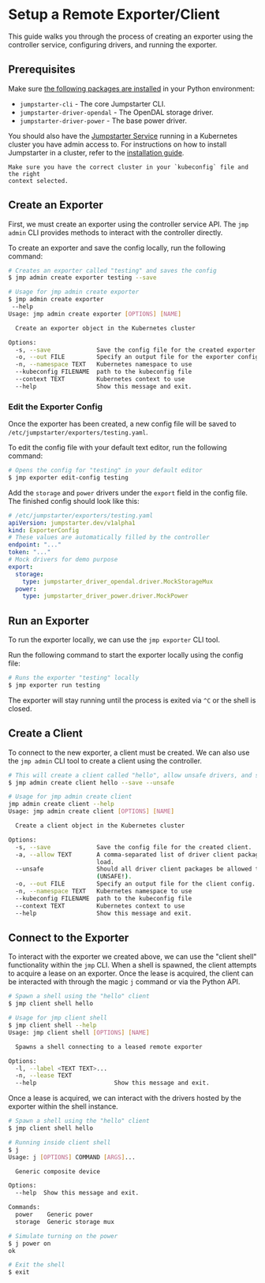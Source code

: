 # Setup a Remote Exporter/Client

This guide walks you through the process of creating an exporter using the
controller service, configuring drivers, and running the exporter.

## Prerequisites

Make sure [the following packages are installed](../installation/python-package.md) in your Python environment:
- `jumpstarter-cli` - The core Jumpstarter CLI.
- `jumpstarter-driver-opendal` - The OpenDAL storage driver.
- `jumpstarter-driver-power` - The base power driver.

You should also have the [Jumpstarter Service](../introduction/service.md)
running in a Kubernetes cluster you have admin access to.
For instructions on how to install Jumpstarter in a cluster,
refer to the [installation guide](../installation/service/index.md).

```{tip}
Make sure you have the correct cluster in your `kubeconfig` file and the right
context selected.
```

## Create an Exporter

First, we must create an exporter using the controller service API.
The `jmp admin` CLI provides methods to interact with the controller directly.

To create an exporter and save the config locally, run the following command:

```bash
# Creates an exporter called "testing" and saves the config
$ jmp admin create exporter testing --save

# Usage for jmp admin create exporter
$ jmp admin create exporter
 --help
Usage: jmp admin create exporter [OPTIONS] [NAME]

  Create an exporter object in the Kubernetes cluster

Options:
  -s, --save             Save the config file for the created exporter.
  -o, --out FILE         Specify an output file for the exporter config.
  -n, --namespace TEXT   Kubernetes namespace to use
  --kubeconfig FILENAME  path to the kubeconfig file
  --context TEXT         Kubernetes context to use
  --help                 Show this message and exit.
```

### Edit the Exporter Config

Once the exporter has been created, a new config file will be saved to
`/etc/jumpstarter/exporters/testing.yaml`.

To edit the config file with your default text editor, run the following command:

```bash
# Opens the config for "testing" in your default editor
$ jmp exporter edit-config testing
```

Add the `storage` and `power` drivers under the `export` field in the config file.
The finished config should look like this:

```yaml
# /etc/jumpstarter/exporters/testing.yaml
apiVersion: jumpstarter.dev/v1alpha1
kind: ExporterConfig
# These values are automatically filled by the controller
endpoint: "..."
token: "..."
# Mock drivers for demo purpose
export:
  storage:
    type: jumpstarter_driver_opendal.driver.MockStorageMux
  power:
    type: jumpstarter_driver_power.driver.MockPower
```

## Run an Exporter

To run the exporter locally, we can use the `jmp exporter` CLI tool.

Run the following command to start the exporter locally using the config file:

```bash
# Runs the exporter "testing" locally
$ jmp exporter run testing
```

The exporter will stay running until the process is exited via `^C` or the shell
is closed.

## Create a Client

To connect to the new exporter, a client must be created. We can also use the
`jmp admin` CLI tool to create a client using the controller.

```bash
# This will create a client called "hello", allow unsafe drivers, and save the config
$ jmp admin create client hello --save --unsafe

# Usage for jmp admin create client
jmp admin create client --help
Usage: jmp admin create client [OPTIONS] [NAME]

  Create a client object in the Kubernetes cluster

Options:
  -s, --save             Save the config file for the created client.
  -a, --allow TEXT       A comma-separated list of driver client packages to
                         load.
  --unsafe               Should all driver client packages be allowed to load
                         (UNSAFE!).
  -o, --out FILE         Specify an output file for the client config.
  -n, --namespace TEXT   Kubernetes namespace to use
  --kubeconfig FILENAME  path to the kubeconfig file
  --context TEXT         Kubernetes context to use
  --help                 Show this message and exit.
```

## Connect to the Exporter

To interact with the exporter we created above, we can use the
"client shell" functionality within the `jmp` CLI. When a shell is spawned,
the client attempts to acquire a lease on an exporter. Once the lease is acquired,
the client can be interacted with through the magic `j` command or via the
Python API.

```bash
# Spawn a shell using the "hello" client
$ jmp client shell hello

# Usage for jmp client shell
$ jmp client shell --help
Usage: jmp client shell [OPTIONS] [NAME]

  Spawns a shell connecting to a leased remote exporter

Options:
  -l, --label <TEXT TEXT>...
  -n, --lease TEXT
  --help                      Show this message and exit.
```

Once a lease is acquired, we can interact with the drivers hosted by the exporter
within the shell instance.

```bash
# Spawn a shell using the "hello" client
$ jmp client shell hello

# Running inside client shell
$ j
Usage: j [OPTIONS] COMMAND [ARGS]...

  Generic composite device

Options:
  --help  Show this message and exit.

Commands:
  power    Generic power
  storage  Generic storage mux

# Simulate turning on the power
$ j power on
ok

# Exit the shell
$ exit
```
